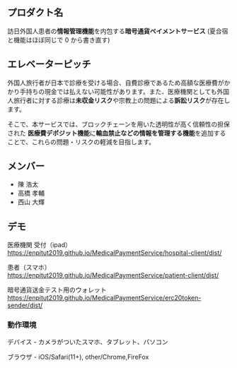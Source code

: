 ## プロダクト名

訪日外国人患者の**情報管理機能**を内包する**暗号通貨ペイメントサービス**
(夏合宿と機能はほぼ同じで 0 から書き直す)

## エレベーターピッチ

外国人旅行者が日本で診療を受ける場合、自費診療であるため高額な医療費がかかり手持ちの現金では払えない可能性があります。また、医療機関としても外国人旅行者に対する診療は**未収金リスク**や宗教上の問題による**訴訟リスク**が存在します。

そこで、本サービスでは、ブロックチェーンを用いた透明性が高く信頼性の担保された
**医療費デポジット機能**に**輸血禁止などの情報を管理する機能**を追加することで、これらの問題・リスクの軽減を目指します。

## メンバー

-   陳 浩太
-   高橋 孝輔
-   西山 大輝

## デモ

医療機関 受付（ipad） https://enpitut2019.github.io/MedicalPaymentService/hospital-client/dist/

患者（スマホ） https://enpitut2019.github.io/MedicalPaymentService/patient-client/dist/

暗号通貨送金テスト用のウォレット https://enpitut2019.github.io/MedicalPaymentService/erc20token-sender/dist/

### 動作環境

デバイス - カメラがついたスマホ、タブレット、パソコン

ブラウザ - iOS/Safari(11+), other/Chrome,FireFox
